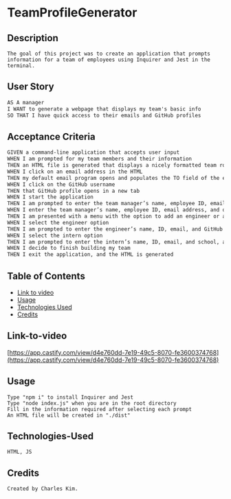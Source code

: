 # TeamProfileGenerator

## Description

```
The goal of this project was to create an application that prompts information for a team of employees using Inquirer and Jest in the terminal.
```

## User Story

```md
AS A manager
I WANT to generate a webpage that displays my team's basic info
SO THAT I have quick access to their emails and GitHub profiles
```

## Acceptance Criteria

```md
GIVEN a command-line application that accepts user input
WHEN I am prompted for my team members and their information
THEN an HTML file is generated that displays a nicely formatted team roster based on user input
WHEN I click on an email address in the HTML
THEN my default email program opens and populates the TO field of the email with the address
WHEN I click on the GitHub username
THEN that GitHub profile opens in a new tab
WHEN I start the application
THEN I am prompted to enter the team manager’s name, employee ID, email address, and office number
WHEN I enter the team manager’s name, employee ID, email address, and office number
THEN I am presented with a menu with the option to add an engineer or an intern or to finish building my team
WHEN I select the engineer option
THEN I am prompted to enter the engineer’s name, ID, email, and GitHub username, and I am taken back to the menu
WHEN I select the intern option
THEN I am prompted to enter the intern’s name, ID, email, and school, and I am taken back to the menu
WHEN I decide to finish building my team
THEN I exit the application, and the HTML is generated
```

## Table of Contents

- [Link to video](#link-to-video)
- [Usage](#usage)
- [Technologies Used](#technologies-used)
- [Credits](#credits)

## Link-to-video

[https://app.castify.com/view/d4e760dd-7e19-49c5-8070-fe3600374768](https://app.castify.com/view/d4e760dd-7e19-49c5-8070-fe3600374768)

## Usage

```
Type "npm i" to install Inquirer and Jest
Type "node index.js" when you are in the root directory
Fill in the information required after selecting each prompt
An HTML file will be created in "./dist"
```

## Technologies-Used

```
HTML, JS
```

## Credits

```
Created by Charles Kim.
